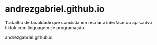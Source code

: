 # andrezgabriel.github.io
Trabalho de faculdade que consistia em recriar a interface do aplicativo tiktok com linguagem de programação.

andrezgabriel.github.io
